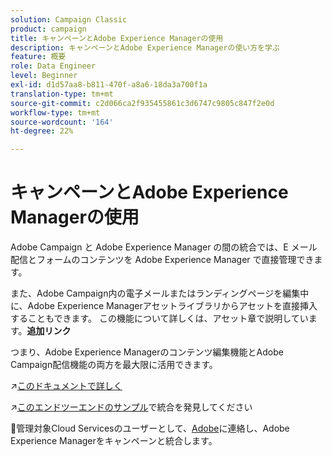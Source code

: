 ```yaml
---
solution: Campaign Classic
product: campaign
title: キャンペーンとAdobe Experience Managerの使用
description: キャンペーンとAdobe Experience Managerの使い方を学ぶ
feature: 概要
role: Data Engineer
level: Beginner
exl-id: d1d57aa8-b811-470f-a8a6-18da3a700f1a
translation-type: tm+mt
source-git-commit: c2d066ca2f935455861c3d6747c9805c847f2e0d
workflow-type: tm+mt
source-wordcount: '164'
ht-degree: 22%

---
```


# キャンペーンとAdobe Experience Managerの使用

Adobe Campaign と Adobe Experience Manager の間の統合では、E メール配信とフォームのコンテンツを Adobe Experience Manager で直接管理できます。

また、Adobe Campaign内の電子メールまたはランディングページを編集中に、Adobe Experience Managerアセットライブラリからアセットを直接挿入することもできます。 この機能について詳しくは、アセット章で説明しています。**追加リンク**

つまり、Adobe Experience Managerのコンテンツ編集機能とAdobe Campaign配信機能の両方を最大限に活用できます。

:arrow_upper_right:[このドキュメントで詳しく](https://experienceleague.adobe.com/docs/experience-manager-65/administering/integration/campaignonpremise.html?lang=en#aem-and-adobe-campaign-integration-workflow)

:arrow_upper_right:[このエンドツーエンドのサンプル](https://experienceleague.adobe.com/docs/campaign-classic/using/integrating-with-adobe-experience-cloud/adobe-experience-manager/creating-an-experience-manager-newsletter.html?lang=en#integrating-with-adobe-experience-cloud)で統合を発見してください

:speech_balloon:管理対象Cloud Servicesのユーザーとして、[Adobe](../start/support.md#support)に連絡し、Adobe Experience Managerをキャンペーンと統合します。

